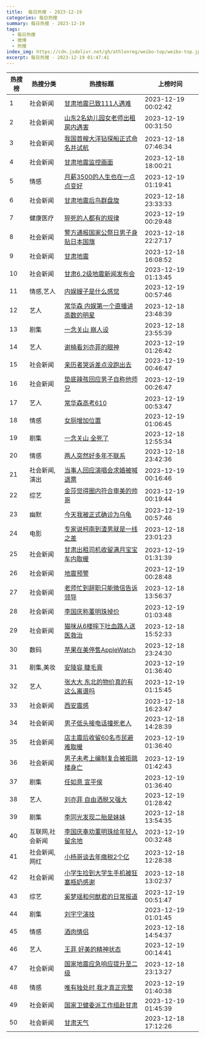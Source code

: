 ```yaml
---
title:  每日热搜 - 2023-12-19
categories: 每日热搜
summary: 每日热搜 - 2023-12-19
tags:
  - 每日热搜
  - 微博
  - 热搜
index_img: https://cdn.jsdelivr.net/gh/athlonreg/weibo-top/weibo-top.jpeg
excerpt: 每日热搜 - 2023-12-19 01:47:41
---
```


| 热搜榜 | 热搜分类 | 热搜标题 | 上榜时间 |
| --- | --- | --- | --- |
| 1 | 社会新闻 | [甘肃地震已致111人遇难](https://s.weibo.com/weibo%3Fq%3D%2523%E7%94%98%E8%82%83%E5%9C%B0%E9%9C%87%E5%B7%B2%E8%87%B4111%E4%BA%BA%E9%81%87%E9%9A%BE%2523) | 2023-12-19 00:02:42 | 
| 2 | 社会新闻 | [山东2名幼儿园女老师出租房内遇害](https://s.weibo.com/weibo%3Fq%3D%2523%E5%B1%B1%E4%B8%9C2%E5%90%8D%E5%B9%BC%E5%84%BF%E5%9B%AD%E5%A5%B3%E8%80%81%E5%B8%88%E5%87%BA%E7%A7%9F%E6%88%BF%E5%86%85%E9%81%87%E5%AE%B3%2523) | 2023-12-19 00:31:50 | 
| 3 | 社会新闻 | [我国首艘大洋钻探船正式命名并试航](https://s.weibo.com/weibo%3Fq%3D%2523%E6%88%91%E5%9B%BD%E9%A6%96%E8%89%98%E5%A4%A7%E6%B4%8B%E9%92%BB%E6%8E%A2%E8%88%B9%E6%AD%A3%E5%BC%8F%E5%91%BD%E5%90%8D%E5%B9%B6%E8%AF%95%E8%88%AA%2523) | 2023-12-18 07:46:34 | 
| 4 | 社会新闻 | [甘肃地震监控画面](https://s.weibo.com/weibo%3Fq%3D%2523%E7%94%98%E8%82%83%E5%9C%B0%E9%9C%87%E7%9B%91%E6%8E%A7%E7%94%BB%E9%9D%A2%2523) | 2023-12-18 18:00:21 | 
| 5 | 情感 | [月薪3500的人生也在一点点变好](https://s.weibo.com/weibo%3Fq%3D%2523%E6%9C%88%E8%96%AA3500%E7%9A%84%E4%BA%BA%E7%94%9F%E4%B9%9F%E5%9C%A8%E4%B8%80%E7%82%B9%E7%82%B9%E5%8F%98%E5%A5%BD%2523) | 2023-12-19 01:19:41 | 
| 6 | 社会新闻 | [甘肃地震后鸟群盘旋](https://s.weibo.com/weibo%3Fq%3D%2523%E7%94%98%E8%82%83%E5%9C%B0%E9%9C%87%E5%90%8E%E9%B8%9F%E7%BE%A4%E7%9B%98%E6%97%8B%2523) | 2023-12-18 23:33:33 | 
| 7 | 健康医疗 | [猝死的人都有的规律](https://s.weibo.com/weibo%3Fq%3D%2523%E7%8C%9D%E6%AD%BB%E7%9A%84%E4%BA%BA%E9%83%BD%E6%9C%89%E7%9A%84%E8%A7%84%E5%BE%8B%2523) | 2023-12-19 00:29:48 | 
| 8 | 社会新闻 | [警方通报国家公祭日男子身贴日本国旗](https://s.weibo.com/weibo%3Fq%3D%2523%E8%AD%A6%E6%96%B9%E9%80%9A%E6%8A%A5%E5%9B%BD%E5%AE%B6%E5%85%AC%E7%A5%AD%E6%97%A5%E7%94%B7%E5%AD%90%E8%BA%AB%E8%B4%B4%E6%97%A5%E6%9C%AC%E5%9B%BD%E6%97%97%2523) | 2023-12-18 22:27:17 | 
| 9 | 社会新闻 | [甘肃地震](https://s.weibo.com/weibo%3Fq%3D%2523%E7%94%98%E8%82%83%E5%9C%B0%E9%9C%87%2523) | 2023-12-18 16:08:52 | 
| 10 | 社会新闻 | [甘肃6.2级地震新闻发布会](https://s.weibo.com/weibo%3Fq%3D%2523%E7%94%98%E8%82%836.2%E7%BA%A7%E5%9C%B0%E9%9C%87%E6%96%B0%E9%97%BB%E5%8F%91%E5%B8%83%E4%BC%9A%2523) | 2023-12-19 01:13:45 | 
| 11 | 情感,艺人 | [内娱嫂子是什么感觉](https://s.weibo.com/weibo%3Fq%3D%2523%E5%86%85%E5%A8%B1%E5%AB%82%E5%AD%90%E6%98%AF%E4%BB%80%E4%B9%88%E6%84%9F%E8%A7%89%2523) | 2023-12-19 00:57:46 | 
| 12 | 艺人 | [常华森 内娱第一个直播讲高数的明星](https://s.weibo.com/weibo%3Fq%3D%2523%E5%B8%B8%E5%8D%8E%E6%A3%AE%20%E5%86%85%E5%A8%B1%E7%AC%AC%E4%B8%80%E4%B8%AA%E7%9B%B4%E6%92%AD%E8%AE%B2%E9%AB%98%E6%95%B0%E7%9A%84%E6%98%8E%E6%98%9F%2523) | 2023-12-18 23:48:39 | 
| 13 | 剧集 | [一念关山 崩人设](https://s.weibo.com/weibo%3Fq%3D%2523%E4%B8%80%E5%BF%B5%E5%85%B3%E5%B1%B1%20%E5%B4%A9%E4%BA%BA%E8%AE%BE%2523) | 2023-12-18 23:55:39 | 
| 14 | 艺人 | [谢楠看刘亦菲的眼神](https://s.weibo.com/weibo%3Fq%3D%2523%E8%B0%A2%E6%A5%A0%E7%9C%8B%E5%88%98%E4%BA%A6%E8%8F%B2%E7%9A%84%E7%9C%BC%E7%A5%9E%2523) | 2023-12-19 01:26:42 | 
| 15 | 社会新闻 | [亲历者哭诉差点没跑出去](https://s.weibo.com/weibo%3Fq%3D%2523%E4%BA%B2%E5%8E%86%E8%80%85%E5%93%AD%E8%AF%89%E5%B7%AE%E7%82%B9%E6%B2%A1%E8%B7%91%E5%87%BA%E5%8E%BB%2523) | 2023-12-19 00:46:47 | 
| 16 | 社会新闻 | [垫底辣孩回应男子自称他师兄](https://s.weibo.com/weibo%3Fq%3D%2523%E5%9E%AB%E5%BA%95%E8%BE%A3%E5%AD%A9%E5%9B%9E%E5%BA%94%E7%94%B7%E5%AD%90%E8%87%AA%E7%A7%B0%E4%BB%96%E5%B8%88%E5%85%84%2523) | 2023-12-19 00:26:47 | 
| 17 | 艺人 | [常华森高考610](https://s.weibo.com/weibo%3Fq%3D%2523%E5%B8%B8%E5%8D%8E%E6%A3%AE%E9%AB%98%E8%80%83610%2523) | 2023-12-19 00:53:47 | 
| 18 | 情感 | [女厕增加位置](https://s.weibo.com/weibo%3Fq%3D%2523%E5%A5%B3%E5%8E%95%E5%A2%9E%E5%8A%A0%E4%BD%8D%E7%BD%AE%2523) | 2023-12-19 01:06:45 | 
| 19 | 剧集 | [一念关山 全死了](https://s.weibo.com/weibo%3Fq%3D%2523%E4%B8%80%E5%BF%B5%E5%85%B3%E5%B1%B1%20%E5%85%A8%E6%AD%BB%E4%BA%86%2523) | 2023-12-18 12:55:34 | 
| 20 | 情感 | [两人突然好多年不联系](https://s.weibo.com/weibo%3Fq%3D%2523%E4%B8%A4%E4%BA%BA%E7%AA%81%E7%84%B6%E5%A5%BD%E5%A4%9A%E5%B9%B4%E4%B8%8D%E8%81%94%E7%B3%BB%2523) | 2023-12-18 23:42:36 | 
| 21 | 社会新闻,演出 | [当事人回应演唱会求婚被喊退票](https://s.weibo.com/weibo%3Fq%3D%2523%E5%BD%93%E4%BA%8B%E4%BA%BA%E5%9B%9E%E5%BA%94%E6%BC%94%E5%94%B1%E4%BC%9A%E6%B1%82%E5%A9%9A%E8%A2%AB%E5%96%8A%E9%80%80%E7%A5%A8%2523) | 2023-12-19 00:16:46 | 
| 22 | 综艺 | [金莎觉得圈内符合审美的帅哥](https://s.weibo.com/weibo%3Fq%3D%2523%E9%87%91%E8%8E%8E%E8%A7%89%E5%BE%97%E5%9C%88%E5%86%85%E7%AC%A6%E5%90%88%E5%AE%A1%E7%BE%8E%E7%9A%84%E5%B8%85%E5%93%A5%2523) | 2023-12-19 00:19:44 | 
| 23 | 幽默 | [今天我被正式确诊为乌龟](https://s.weibo.com/weibo%3Fq%3D%2523%E4%BB%8A%E5%A4%A9%E6%88%91%E8%A2%AB%E6%AD%A3%E5%BC%8F%E7%A1%AE%E8%AF%8A%E4%B8%BA%E4%B9%8C%E9%BE%9F%2523) | 2023-12-19 00:57:46 | 
| 24 | 电影 | [专家说柯南到渣男就是一线之差](https://s.weibo.com/weibo%3Fq%3D%2523%E4%B8%93%E5%AE%B6%E8%AF%B4%E6%9F%AF%E5%8D%97%E5%88%B0%E6%B8%A3%E7%94%B7%E5%B0%B1%E6%98%AF%E4%B8%80%E7%BA%BF%E4%B9%8B%E5%B7%AE%2523) | 2023-12-18 23:01:23 | 
| 25 | 社会新闻 | [甘肃出租司机收留满月宝宝车内取暖](https://s.weibo.com/weibo%3Fq%3D%2523%E7%94%98%E8%82%83%E5%87%BA%E7%A7%9F%E5%8F%B8%E6%9C%BA%E6%94%B6%E7%95%99%E6%BB%A1%E6%9C%88%E5%AE%9D%E5%AE%9D%E8%BD%A6%E5%86%85%E5%8F%96%E6%9A%96%2523) | 2023-12-19 01:31:39 | 
| 26 | 社会新闻 | [地震预警](https://s.weibo.com/weibo%3Fq%3D%2523%E5%9C%B0%E9%9C%87%E9%A2%84%E8%AD%A6%2523) | 2023-12-19 00:28:48 | 
| 27 | 社会新闻 | [老师忙到辞职只能微信告诉领导](https://s.weibo.com/weibo%3Fq%3D%2523%E8%80%81%E5%B8%88%E5%BF%99%E5%88%B0%E8%BE%9E%E8%81%8C%E5%8F%AA%E8%83%BD%E5%BE%AE%E4%BF%A1%E5%91%8A%E8%AF%89%E9%A2%86%E5%AF%BC%2523) | 2023-12-18 13:56:37 | 
| 28 | 社会新闻 | [李国庆称董明珠掉价](https://s.weibo.com/weibo%3Fq%3D%2523%E6%9D%8E%E5%9B%BD%E5%BA%86%E7%A7%B0%E8%91%A3%E6%98%8E%E7%8F%A0%E6%8E%89%E4%BB%B7%2523) | 2023-12-19 01:03:48 | 
| 29 | 社会新闻 | [猫咪从6楼摔下吐血路人送医救治](https://s.weibo.com/weibo%3Fq%3D%2523%E7%8C%AB%E5%92%AA%E4%BB%8E6%E6%A5%BC%E6%91%94%E4%B8%8B%E5%90%90%E8%A1%80%E8%B7%AF%E4%BA%BA%E9%80%81%E5%8C%BB%E6%95%91%E6%B2%BB%2523) | 2023-12-18 15:52:33 | 
| 30 | 数码 | [苹果在美停售AppleWatch](https://s.weibo.com/weibo%3Fq%3D%2523%E8%8B%B9%E6%9E%9C%E5%9C%A8%E7%BE%8E%E5%81%9C%E5%94%AEAppleWatch%2523) | 2023-12-18 23:24:30 | 
| 31 | 剧集,美妆 | [安陵容 睫毛膏](https://s.weibo.com/weibo%3Fq%3D%2523%E5%AE%89%E9%99%B5%E5%AE%B9%20%E7%9D%AB%E6%AF%9B%E8%86%8F%2523) | 2023-12-19 01:36:40 | 
| 32 | 艺人 | [张大大 东北的物价真的有这么离谱吗](https://s.weibo.com/weibo%3Fq%3D%2523%E5%BC%A0%E5%A4%A7%E5%A4%A7%20%E4%B8%9C%E5%8C%97%E7%9A%84%E7%89%A9%E4%BB%B7%E7%9C%9F%E7%9A%84%E6%9C%89%E8%BF%99%E4%B9%88%E7%A6%BB%E8%B0%B1%E5%90%97%2523) | 2023-12-19 01:15:45 | 
| 33 | 社会新闻 | [西安震感](https://s.weibo.com/weibo%3Fq%3D%2523%E8%A5%BF%E5%AE%89%E9%9C%87%E6%84%9F%2523) | 2023-12-18 16:23:47 | 
| 34 | 社会新闻 | [男子低头接电话撞死老人](https://s.weibo.com/weibo%3Fq%3D%2523%E7%94%B7%E5%AD%90%E4%BD%8E%E5%A4%B4%E6%8E%A5%E7%94%B5%E8%AF%9D%E6%92%9E%E6%AD%BB%E8%80%81%E4%BA%BA%2523) | 2023-12-18 14:28:39 | 
| 35 | 社会新闻 | [店主震后收留60名市民避难取暖](https://s.weibo.com/weibo%3Fq%3D%2523%E5%BA%97%E4%B8%BB%E9%9C%87%E5%90%8E%E6%94%B6%E7%95%9960%E5%90%8D%E5%B8%82%E6%B0%91%E9%81%BF%E9%9A%BE%E5%8F%96%E6%9A%96%2523) | 2023-12-19 01:36:40 | 
| 36 | 社会新闻 | [男子未考上编制复合被拒跳楼身亡](https://s.weibo.com/weibo%3Fq%3D%2523%E7%94%B7%E5%AD%90%E6%9C%AA%E8%80%83%E4%B8%8A%E7%BC%96%E5%88%B6%E5%A4%8D%E5%90%88%E8%A2%AB%E6%8B%92%E8%B7%B3%E6%A5%BC%E8%BA%AB%E4%BA%A1%2523) | 2023-12-19 01:42:43 | 
| 37 | 剧集 | [任如意 宣平侯](https://s.weibo.com/weibo%3Fq%3D%2523%E4%BB%BB%E5%A6%82%E6%84%8F%20%E5%AE%A3%E5%B9%B3%E4%BE%AF%2523) | 2023-12-19 01:36:40 | 
| 38 | 艺人 | [刘亦菲 自由洒脱又强大](https://s.weibo.com/weibo%3Fq%3D%2523%E5%88%98%E4%BA%A6%E8%8F%B2%20%E8%87%AA%E7%94%B1%E6%B4%92%E8%84%B1%E5%8F%88%E5%BC%BA%E5%A4%A7%2523) | 2023-12-19 01:28:42 | 
| 39 | 剧集 | [李同光发现二胎是妹妹](https://s.weibo.com/weibo%3Fq%3D%2523%E6%9D%8E%E5%90%8C%E5%85%89%E5%8F%91%E7%8E%B0%E4%BA%8C%E8%83%8E%E6%98%AF%E5%A6%B9%E5%A6%B9%2523) | 2023-12-18 13:54:35 | 
| 40 | 互联网,社会新闻 | [李国庆奉劝董明珠给年轻人留余地](https://s.weibo.com/weibo%3Fq%3D%2523%E6%9D%8E%E5%9B%BD%E5%BA%86%E5%A5%89%E5%8A%9D%E8%91%A3%E6%98%8E%E7%8F%A0%E7%BB%99%E5%B9%B4%E8%BD%BB%E4%BA%BA%E7%95%99%E4%BD%99%E5%9C%B0%2523) | 2023-12-19 00:32:48 | 
| 41 | 社会新闻,网红 | [小杨哥谈去年缴税2个亿](https://s.weibo.com/weibo%3Fq%3D%2523%E5%B0%8F%E6%9D%A8%E5%93%A5%E8%B0%88%E5%8E%BB%E5%B9%B4%E7%BC%B4%E7%A8%8E2%E4%B8%AA%E4%BA%BF%2523) | 2023-12-18 12:28:38 | 
| 42 | 社会新闻 | [小学生捡到大学生手机被狂塞瓶奶感谢](https://s.weibo.com/weibo%3Fq%3D%2523%E5%B0%8F%E5%AD%A6%E7%94%9F%E6%8D%A1%E5%88%B0%E5%A4%A7%E5%AD%A6%E7%94%9F%E6%89%8B%E6%9C%BA%E8%A2%AB%E7%8B%82%E5%A1%9E%E7%93%B6%E5%A5%B6%E6%84%9F%E8%B0%A2%2523) | 2023-12-18 13:02:37 | 
| 43 | 综艺 | [奚梦瑶和何猷君的日常报道](https://s.weibo.com/weibo%3Fq%3D%2523%E5%A5%9A%E6%A2%A6%E7%91%B6%E5%92%8C%E4%BD%95%E7%8C%B7%E5%90%9B%E7%9A%84%E6%97%A5%E5%B8%B8%E6%8A%A5%E9%81%93%2523) | 2023-12-19 00:51:47 | 
| 44 | 剧集 | [刘宇宁演技](https://s.weibo.com/weibo%3Fq%3D%2523%E5%88%98%E5%AE%87%E5%AE%81%E6%BC%94%E6%8A%80%2523) | 2023-12-19 01:01:45 | 
| 45 | 情感 | [酒肉情侣](https://s.weibo.com/weibo%3Fq%3D%2523%E9%85%92%E8%82%89%E6%83%85%E4%BE%A3%2523) | 2023-12-18 14:54:37 | 
| 46 | 艺人 | [王菲 好美的精神状态](https://s.weibo.com/weibo%3Fq%3D%2523%E7%8E%8B%E8%8F%B2%20%E5%A5%BD%E7%BE%8E%E7%9A%84%E7%B2%BE%E7%A5%9E%E7%8A%B6%E6%80%81%2523) | 2023-12-19 00:14:41 | 
| 47 | 社会新闻 | [国家地震应急响应提升至二级](https://s.weibo.com/weibo%3Fq%3D%2523%E5%9B%BD%E5%AE%B6%E5%9C%B0%E9%9C%87%E5%BA%94%E6%80%A5%E5%93%8D%E5%BA%94%E6%8F%90%E5%8D%87%E8%87%B3%E4%BA%8C%E7%BA%A7%2523) | 2023-12-18 23:13:27 | 
| 48 | 情感 | [唯有独处时 我才真正完整](https://s.weibo.com/weibo%3Fq%3D%2523%E5%94%AF%E6%9C%89%E7%8B%AC%E5%A4%84%E6%97%B6%20%E6%88%91%E6%89%8D%E7%9C%9F%E6%AD%A3%E5%AE%8C%E6%95%B4%2523) | 2023-12-19 01:40:38 | 
| 49 | 社会新闻 | [国家卫健委派工作组赴甘肃](https://s.weibo.com/weibo%3Fq%3D%2523%E5%9B%BD%E5%AE%B6%E5%8D%AB%E5%81%A5%E5%A7%94%E6%B4%BE%E5%B7%A5%E4%BD%9C%E7%BB%84%E8%B5%B4%E7%94%98%E8%82%83%2523) | 2023-12-19 01:45:39 | 
| 50 | 社会新闻 | [甘肃天气](https://s.weibo.com/weibo%3Fq%3D%2523%E7%94%98%E8%82%83%E5%A4%A9%E6%B0%94%2523) | 2023-12-18 17:12:26 | 
